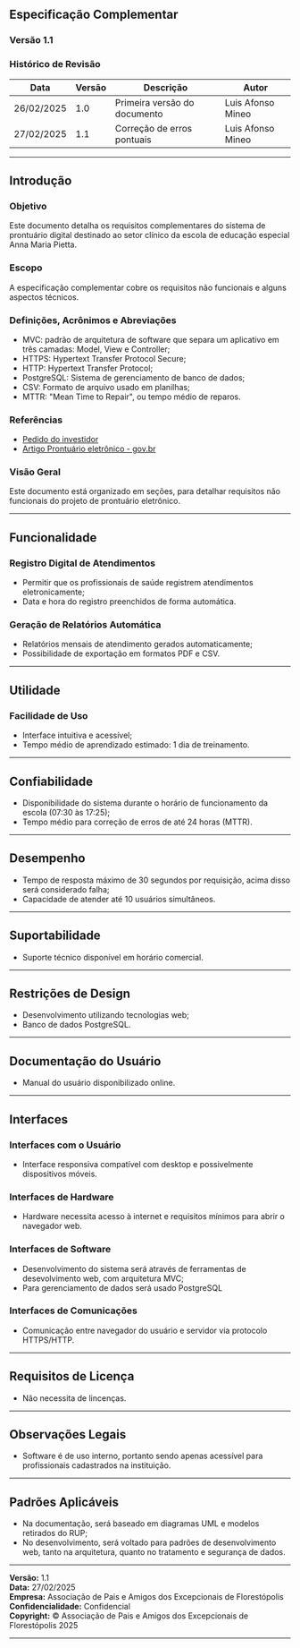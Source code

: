 ## Especificação Complementar

### **Versão 1.1**

### Histórico de Revisão

| Data       | Versão | Descrição   | Autor     |
|------------|--------|-------------|-----------|
| 26/02/2025 | 1.0    | Primeira versão do documento | Luis Afonso Mineo |
| 27/02/2025 | 1.1    | Correção de erros pontuais | Luis Afonso Mineo |

---

## Introdução

### Objetivo

Este documento detalha os requisitos complementares do sistema de prontuário digital destinado ao setor clínico da escola de educação especial Anna Maria Pietta.

### Escopo

A especificação complementar cobre os requisitos não funcionais e alguns aspectos técnicos.

### Definições, Acrônimos e Abreviações

- MVC: padrão de arquitetura de software que separa um aplicativo em três camadas: Model, View e Controller;
- HTTPS: Hypertext Transfer Protocol Secure;
- HTTP: Hypertext Transfer Protocol;
- PostgreSQL: Sistema de gerenciamento de banco de dados;
- CSV: Formato de arquivo usado em planilhas;
- MTTR: "Mean Time to Repair", ou tempo médio de reparos.

### Referências

- [Pedido do investidor](https://github.com/Estagio-UniFil/estagio-pront/wiki/Pedido-do-investidor)
- [Artigo Prontuário eletrônico - gov.br](https://www.gov.br/saude/pt-br/composicao/saps/informatiza-aps/prontuario-eletronico)

### Visão Geral

Este documento está organizado em seções, para detalhar requisitos não funcionais do projeto de prontuário eletrônico.

---

## Funcionalidade

### Registro Digital de Atendimentos

- Permitir que os profissionais de saúde registrem atendimentos eletronicamente;
- Data e hora do registro preenchidos de forma automática.

### Geração de Relatórios Automática

- Relatórios mensais de atendimento gerados automaticamente;
- Possibilidade de exportação em formatos PDF e CSV.

---

## Utilidade

### Facilidade de Uso

- Interface intuitiva e acessível;
- Tempo médio de aprendizado estimado: 1 dia de treinamento.

---

## Confiabilidade

- Disponibilidade do sistema durante o horário de funcionamento da escola (07:30 às 17:25);
- Tempo médio para correção de erros de até 24 horas (MTTR).

---

## Desempenho

- Tempo de resposta máximo de 30 segundos por requisição, acima disso será considerado falha;
- Capacidade de atender até 10 usuários simultâneos.

---

## Suportabilidade

- Suporte técnico disponível em horário comercial.

---

## Restrições de Design

- Desenvolvimento utilizando tecnologias web;
- Banco de dados PostgreSQL.

---

## Documentação do Usuário

- Manual do usuário disponibilizado online.

---

## Interfaces

### Interfaces com o Usuário

- Interface responsiva compatível com desktop e possivelmente dispositivos móveis.

### Interfaces de Hardware

- Hardware necessita acesso à internet e requisitos mínimos para abrir o navegador web.

### Interfaces de Software

- Desenvolvimento do sistema será através de ferramentas de desevolvimento web, com arquitetura MVC;
- Para gerenciamento de dados será usado PostgreSQL

### Interfaces de Comunicações

- Comunicação entre navegador do usuário e servidor via protocolo HTTPS/HTTP.

---

## Requisitos de Licença

- Não necessita de lincenças.

---

## Observações Legais

- Software é de uso interno, portanto sendo apenas acessível para profissionais cadastrados na instituição.

---

## Padrões Aplicáveis

- Na documentação, será baseado em diagramas UML e modelos retirados do RUP;
- No desenvolvimento, será voltado para padrões de desenvolvimento web, tanto na arquitetura, quanto no tratamento e segurança de dados.

---

**Versão:** 1.1  
**Data:** 27/02/2025  
**Empresa:** Associação de Pais e Amigos dos Excepcionais de Florestópolis  
**Confidencialidade:** Confidencial  
**Copyright:** © Associação de Pais e Amigos dos Excepcionais de Florestópolis 2025  

---

